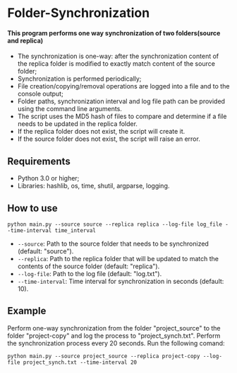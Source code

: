# Folder-Synchronization

#### This program performs one way synchronization of two folders(source and replica)
* The synchronization is one-way: after the synchronization content of the replica folder is modified to exactly match content of the source folder;
* Synchronization is performed periodically;
* File creation/copying/removal operations are logged into a file and to the console output;
* Folder paths, synchronization interval and log file path can be provided using the command line arguments.
* The script uses the MD5 hash of files to compare and determine if a file needs to be updated in the replica folder.
* If the replica folder does not exist, the script will create it.
* If the source folder does not exist, the script will raise an error.

## Requirements
* Python 3.0 or higher;
* Libraries: hashlib, os, time, shutil, argparse, logging.

## How to use

```
python main.py --source source --replica replica --log-file log_file --time-interval time_interval
```

- `--source`: Path to the source folder that needs to be synchronized (default: "source").
- `--replica`: Path to the replica folder that will be updated to match the contents of the source folder (default: "replica").
- `--log-file`: Path to the log file (default: "log.txt").
- `--time-interval`: Time interval for synchronization in seconds (default: 10).

## Example

Perform one-way synchronization from the folder "project_source" to the folder "project-copy" and log the process to "project_synch.txt". Perform the synchronization process every 20 seconds.
Run the following comand:

```
python main.py --source project_source --replica project-copy --log-file project_synch.txt --time-interval 20
```
